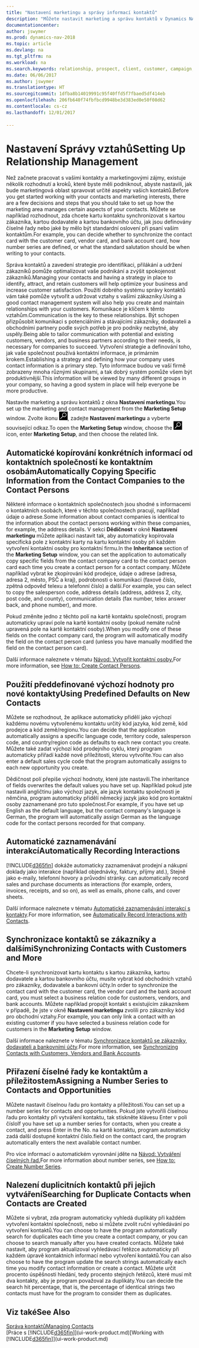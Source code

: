 ```yaml
---
title: "Nastavení marketingu a správy informací kontaktů"
description: "Můžete nastavit marketing a správu kontaktů v Dynamics NAV k optimalizaci vztahů s potenciálními zákazníky nebo zákazníky a zlepšení kampaní a propagace."
documentationcenter: 
author: jswymer
ms.prod: dynamics-nav-2018
ms.topic: article
ms.devlang: na
ms.tgt_pltfrm: na
ms.workload: na
ms.search.keywords: relationship, prospect, client, customer, campaign, promo
ms.date: 06/06/2017
ms.author: jswymer
ms.translationtype: HT
ms.sourcegitcommit: 1dfba8b14019991c95f40ffd5f7fbaed5df414eb
ms.openlocfilehash: 206fb640f74fbfbcd9948be3d383ed0e50f08d62
ms.contentlocale: cs-cz
ms.lasthandoff: 12/01/2017

---
```

# <a name="setting-up-relationship-management"></a><span data-ttu-id="9b3f1-103">Nastavení Správy vztahů</span><span class="sxs-lookup"><span data-stu-id="9b3f1-103">Setting Up Relationship Management</span></span>
<span data-ttu-id="9b3f1-104">Než začnete pracovat s vašimi kontakty a marketingovými zájmy, existuje několik rozhodnutí a kroků, které byste měli podniknout, abyste nastavili, jak bude marketingová oblast spravovat určité aspekty vašich kontaktů.</span><span class="sxs-lookup"><span data-stu-id="9b3f1-104">Before you get started working with your contacts and marketing interests, there are a few decisions and steps that you should take to set up how the marketing area manages certain aspects of your contacts.</span></span> <span data-ttu-id="9b3f1-105">Můžete se například rozhodnout, zda chcete kartu kontaktu synchronizovat s kartou zákazníka, kartou dodavatele a kartou bankovního účtu, jak jsou definovány číselné řady nebo jaké by mělo být standardní oslovení při psaní vašim kontaktům.</span><span class="sxs-lookup"><span data-stu-id="9b3f1-105">For example, you can decide whether to synchronize the contact card with the customer card, vendor card, and bank account card, how number series are defined, or what the standard salutation should be when writing to your contacts.</span></span>

<span data-ttu-id="9b3f1-106">Správa kontaktů a zavedení strategie pro identifikaci, přilákání a udržení zákazníků pomůže optimalizovat vaše podnikání a zvýšit spokojenost zákazníků.</span><span class="sxs-lookup"><span data-stu-id="9b3f1-106">Managing your contacts and having a strategy in place to identify, attract, and retain customers will help optimize your business and increase customer satisfaction.</span></span> <span data-ttu-id="9b3f1-107">Použití dobrého systému správy kontaktů vám také pomůže vytvořit a udržovat vztahy s vašimi zákazníky.</span><span class="sxs-lookup"><span data-stu-id="9b3f1-107">Using a good contact management system will also help you create and maintain relationships with your customers.</span></span> <span data-ttu-id="9b3f1-108">Komunikace je klíčem k těmto vztahům.</span><span class="sxs-lookup"><span data-stu-id="9b3f1-108">Communication is the key to these relationships.</span></span> <span data-ttu-id="9b3f1-109">Být schopen přizpůsobit komunikaci s potenciálními a stávajícími zákazníky, dodavateli a obchodními partnery podle svých potřeb je pro podniky nezbytné, aby uspěly.</span><span class="sxs-lookup"><span data-stu-id="9b3f1-109">Being able to tailor communication with potential and existing customers, vendors, and business partners according to their needs, is necessary for companies to succeed.</span></span> <span data-ttu-id="9b3f1-110">Vytvoření strategie a definování toho, jak vaše společnost používá kontaktní informace, je primárním krokem.</span><span class="sxs-lookup"><span data-stu-id="9b3f1-110">Establishing a strategy and defining how your company uses contact information is a primary step.</span></span> <span data-ttu-id="9b3f1-111">Tyto informace budou ve vaší firmě zobrazeny mnoha různými skupinami, a tak dobrý systém pomůže všem být produktivnější.</span><span class="sxs-lookup"><span data-stu-id="9b3f1-111">This information will be viewed by many different groups in your company, so having a good system in place will help everyone be more productive.</span></span>

<span data-ttu-id="9b3f1-112">Nastavíte marketing a správu kontaktů z okna **Nastavení marketingu**.</span><span class="sxs-lookup"><span data-stu-id="9b3f1-112">You set up the marketing and contact management from the **Marketing Setup** window.</span></span> <span data-ttu-id="9b3f1-113">Zvolte ikonu ![Vyhledat stránku nebo sestavu](media/ui-search/search_small.png "Ikona Vyhledat stránku nebo sestavu"), zadejte **Nastavení marketingu** a vyberte související odkaz.</span><span class="sxs-lookup"><span data-stu-id="9b3f1-113">To open the **Marketing Setup** window, choose the ![Search for Page or Report](media/ui-search/search_small.png "Search for Page or Report icon") icon, enter **Marketing Setup**, and then choose the related link.</span></span>

## <a name="automatically-copying-specific-information-from-the-contact-companies-to-the-contact-persons"></a><span data-ttu-id="9b3f1-114">Automatické kopírování konkrétních informací od kontaktních společností ke kontaktním osobám</span><span class="sxs-lookup"><span data-stu-id="9b3f1-114">Automatically Copying Specific Information from the Contact Companies to the Contact Persons</span></span>
<span data-ttu-id="9b3f1-115">Některé informace o kontaktních společnostech jsou shodné s informacemi o kontaktních osobách, které v těchto společnostech pracují, například údaje o adrese.</span><span class="sxs-lookup"><span data-stu-id="9b3f1-115">Some information about contact companies is identical to the information about the contact persons working within these companies, for example, the address details.</span></span> <span data-ttu-id="9b3f1-116">V sekci **Dědičnost** v okně **Nastavení marketingu** můžete aplikaci nastavit tak, aby automaticky kopírovala specifická pole z kontaktní karty na kartu kontaktní osoby při každém vytvoření kontaktní osoby pro kontaktní firmu.</span><span class="sxs-lookup"><span data-stu-id="9b3f1-116">In the **Inheritance** section of the **Marketing Setup** window, you can set the application to automatically copy specific fields from the contact company card to the contact person card each time you create a contact person for a contact company.</span></span> <span data-ttu-id="9b3f1-117">Můžete například vybrat ke zkopírování kód prodejce, údaje o adrese (adresa, adresa 2, město, PSČ a kraj), podrobnosti o komunikaci (faxové číslo, zpětná odpověď telexu a telefonní číslo) a další.</span><span class="sxs-lookup"><span data-stu-id="9b3f1-117">For example, you can select to copy the salesperson code, address details (address, address 2, city, post code, and county), communication details (fax number, telex answer back, and phone number), and more.</span></span>

<span data-ttu-id="9b3f1-118">Pokud změníte jedno z těchto polí na kartě kontaktu společnosti, program automaticky upraví pole na kartě kontaktní osoby (pokud nemáte ručně upravená pole na kartě kontaktní osoby).</span><span class="sxs-lookup"><span data-stu-id="9b3f1-118">When you modify one of these fields on the contact company card, the program will automatically modify the field on the contact person card (unless you have manually modified the field on the contact person card).</span></span>

<span data-ttu-id="9b3f1-119">Další informace naleznete v tématu [Návod: Vytvořit kontaktní osoby.](marketing-how-create-contact-persons.md)</span><span class="sxs-lookup"><span data-stu-id="9b3f1-119">For more information, see [How to: Create Contact Persons](marketing-how-create-contact-persons.md).</span></span>

## <a name="using-predefined-defaults-on-new-contacts"></a><span data-ttu-id="9b3f1-120">Použití předdefinované výchozí hodnoty pro nové kontakty</span><span class="sxs-lookup"><span data-stu-id="9b3f1-120">Using Predefined Defaults on New Contacts</span></span>
<span data-ttu-id="9b3f1-121">Můžete se rozhodnout, že aplikace automaticky přidělí jako výchozí každému novému vytvořenému kontaktu určitý kód jazyka, kód země, kód prodejce a kód země/regionu.</span><span class="sxs-lookup"><span data-stu-id="9b3f1-121">You can decide that the application automatically assigns a specific language code, territory code, salesperson code, and country/region code as defaults to each new contact you create.</span></span> <span data-ttu-id="9b3f1-122">Můžete také zadat výchozí kód prodejního cyklu, který program automaticky přiřadí každé nové příležitosti, kterou vytvoříte.</span><span class="sxs-lookup"><span data-stu-id="9b3f1-122">You can also enter a default sales cycle code that the program automatically assigns to each new opportunity you create.</span></span>

<span data-ttu-id="9b3f1-123">Dědičnost polí přepíše výchozí hodnoty, které jste nastavili.</span><span class="sxs-lookup"><span data-stu-id="9b3f1-123">The inheritance of fields overwrites the default values you have set up.</span></span> <span data-ttu-id="9b3f1-124">Například pokud jste nastavili angličtinu jako výchozí jazyk, ale jazyk kontaktu společnosti je němčina, program automaticky přidělí německý jazyk jako kód pro kontaktní osoby zaznamenané pro tuto společnost.</span><span class="sxs-lookup"><span data-stu-id="9b3f1-124">For example, if you have set up English as the default language, but the contact company's language is German, the program will automatically assign German as the language code for the contact persons recorded for that company.</span></span>

<!--You can also setup a default salutation that the program automatically assigns to your contacts. You can use these salutations in your interaction template attachments (for example, Microsoft Word documents). When setting up a default salutation, you can enter a salutation text and a salutation format. For example, if the salutation text is Dear, and the salutation format is Salutation Text + Title + Name, the program will automatically enter Dear Mr. John Smith as a salutation for a contact called John Smith.-->

## <a name="automatically-recording-interactions"></a><span data-ttu-id="9b3f1-125">Automatické zaznamenávání interakcí</span><span class="sxs-lookup"><span data-stu-id="9b3f1-125">Automatically Recording Interactions</span></span>
[!INCLUDE[d365fin](includes/d365fin_md.md)]<span data-ttu-id="9b3f1-126"> dokáže automaticky zaznamenávat prodejní a nákupní doklady jako interakce (například objednávky, faktury, příjmy atd.), Stejně jako e-maily, telefonní hovory a průvodní stránky.</span><span class="sxs-lookup"><span data-stu-id="9b3f1-126"> can automatically record sales and purchase documents as interactions (for example, orders, invoices, receipts, and so on), as well as emails, phone calls, and cover sheets.</span></span>

<span data-ttu-id="9b3f1-127">Další informace naleznete v tématu [Automatické zaznamenávání interakcí s kontakty](marketing-auto-record-interactions.md).</span><span class="sxs-lookup"><span data-stu-id="9b3f1-127">For more information, see [Automatically Record Interactions with Contacts](marketing-auto-record-interactions.md).</span></span>

## <a name="synchronizing-contacts-with-customers-and-more"></a><span data-ttu-id="9b3f1-128">Synchronizace kontaktů se zákazníky a dalšími</span><span class="sxs-lookup"><span data-stu-id="9b3f1-128">Synchronizing Contacts with Customers and More</span></span>
<span data-ttu-id="9b3f1-129">Chcete-li synchronizovat kartu kontaktu s kartou zákazníka, kartou dodavatele a kartou bankovního účtu, musíte vybrat kód obchodních vztahů pro zákazníky, dodavatele a bankovní účty.</span><span class="sxs-lookup"><span data-stu-id="9b3f1-129">In order to synchronize the contact card with the customer card, the vendor card and the bank account card, you must select a business relation code for customers, vendors, and bank accounts.</span></span> <span data-ttu-id="9b3f1-130">Můžete například propojit kontakt s existujícím zákazníkem v případě, že jste v okně **Nastavení marketingu** zvolili pro zákazníky kód pro obchodní vztahy.</span><span class="sxs-lookup"><span data-stu-id="9b3f1-130">For example, you can only link a contact with an existing customer if you have selected a business relation code for customers in the **Marketing Setup** window.</span></span>

<span data-ttu-id="9b3f1-131">Další informace naleznete v tématu [Synchronizace kontaktů se zákazníky, dodavateli a bankovními účty](marketing-synchronize-contacts-customers-vendors-bank-accounts.md).</span><span class="sxs-lookup"><span data-stu-id="9b3f1-131">For more information, see [Synchronizing Contacts with Customers, Vendors and Bank Accounts](marketing-synchronize-contacts-customers-vendors-bank-accounts.md).</span></span>

## <a name="assigning-a-number-series-to-contacts-and-opportunities"></a><span data-ttu-id="9b3f1-132">Přiřazení číselné řady ke kontaktům a příležitostem</span><span class="sxs-lookup"><span data-stu-id="9b3f1-132">Assigning a Number Series to Contacts and Opportunities</span></span>
<span data-ttu-id="9b3f1-133">Můžete nastavit číselnou řadu pro kontakty a příležitosti.</span><span class="sxs-lookup"><span data-stu-id="9b3f1-133">You can set up a number series for contacts and opportunities.</span></span> <span data-ttu-id="9b3f1-134">Pokud jste vytvořili číselnou řadu pro kontakty při vytváření kontaktu, tak stiskněte klávesu Enter v poli číslo</span><span class="sxs-lookup"><span data-stu-id="9b3f1-134">If you have set up a number series for contacts, when you create a contact, and press Enter in the No.</span></span> <span data-ttu-id="9b3f1-135">na kartě kontaktu, program automaticky zadá další dostupné kontaktní číslo.</span><span class="sxs-lookup"><span data-stu-id="9b3f1-135">field on the contact card, the program automatically enters the next available contact number.</span></span>

<span data-ttu-id="9b3f1-136">Pro více informací o automatickém vyrovnání jděte na [ Návod: Vytváření číselných řad.](ui-create-number-series.md)</span><span class="sxs-lookup"><span data-stu-id="9b3f1-136">For more information about number series, see [How to: Create Number Series](ui-create-number-series.md).</span></span>

## <a name="searching-for-duplicate-contacts-when-contacts-are-created"></a><span data-ttu-id="9b3f1-137">Nalezení duplicitních kontaktů při jejich vytváření</span><span class="sxs-lookup"><span data-stu-id="9b3f1-137">Searching for Duplicate Contacts when Contacts are Created</span></span>
<span data-ttu-id="9b3f1-138">Můžete si vybrat, zda program automaticky vyhledá duplikáty při každém vytvoření kontaktní společnosti, nebo si můžete zvolit ruční vyhledávání po vytvoření kontaktů.</span><span class="sxs-lookup"><span data-stu-id="9b3f1-138">You can choose to have the program automatically search for duplicates each time you create a contact company, or you can choose to search manually after you have created contacts.</span></span> <span data-ttu-id="9b3f1-139">Můžete také nastavit, aby program aktualizoval vyhledávací řetězce automaticky při každém úpravě kontaktních informací nebo vytvoření kontaktů.</span><span class="sxs-lookup"><span data-stu-id="9b3f1-139">You can also choose to have the program update the search strings automatically each time you modify contact information or create a contact.</span></span> <span data-ttu-id="9b3f1-140">Můžete určit procento úspěšnosti hledání, tedy procento stejných řetězců, které musí mít dva kontakty, aby je program považoval za duplikáty.</span><span class="sxs-lookup"><span data-stu-id="9b3f1-140">You can decide the search hit percentage, that is, the percentage of identical strings two contacts must have for the program to consider them as duplicates.</span></span>

## <a name="see-also"></a><span data-ttu-id="9b3f1-141">Viz také</span><span class="sxs-lookup"><span data-stu-id="9b3f1-141">See Also</span></span>
[<span data-ttu-id="9b3f1-142">Správa kontaktů</span><span class="sxs-lookup"><span data-stu-id="9b3f1-142">Managing Contacts</span></span>](marketing-contacts.md)  
<span data-ttu-id="9b3f1-143">[Práce s [!INCLUDE[d365fin](includes/d365fin_md.md)]](ui-work-product.md)</span><span class="sxs-lookup"><span data-stu-id="9b3f1-143">[Working with [!INCLUDE[d365fin](includes/d365fin_md.md)]](ui-work-product.md)</span></span>  

